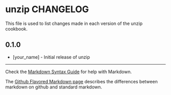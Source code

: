 # unzip CHANGELOG

This file is used to list changes made in each version of the unzip cookbook.

## 0.1.0
- [your_name] - Initial release of unzip

- - -
Check the [Markdown Syntax Guide](http://daringfireball.net/projects/markdown/syntax) for help with Markdown.

The [Github Flavored Markdown page](http://github.github.com/github-flavored-markdown/) describes the differences between markdown on github and standard markdown.
